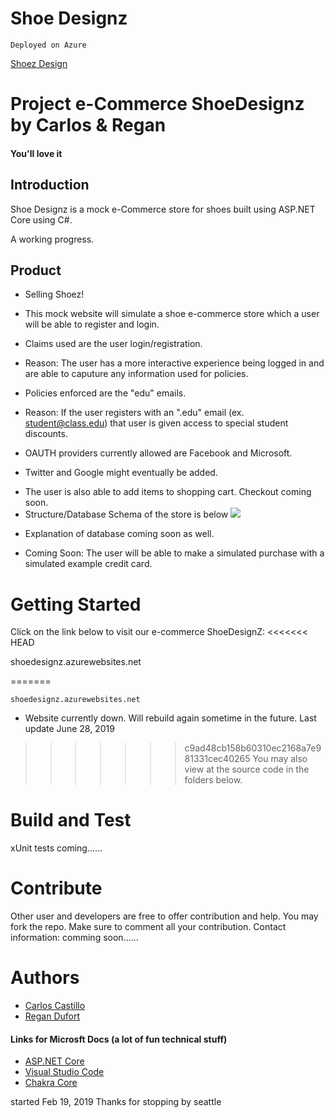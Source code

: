 # Shoe Designz
```
Deployed on Azure
```
[Shoez Design](shoedesignz.azurewebsites.net)

# Project e-Commerce ShoeDesignz by Carlos & Regan
#### You'll love it

## Introduction
Shoe Designz is a mock e-Commerce store for shoes built using ASP.NET Core using C#.

A working progress.

## Product
* Selling Shoez!
- This mock website will simulate a shoe e-commerce store which a user will be able to register and login.

- Claims used are the user login/registration.
* Reason: The user has a more interactive experience being logged in and are able to caputure any information used for policies.

- Policies enforced are the "edu" emails.
* Reason: If the user registers with an ".edu" email (ex. student@class.edu) that user is given access to special student discounts.

- OAUTH providers currently allowed are Facebook and Microsoft.
* Twitter and Google might eventually be added.

- The user is also able to add items to shopping cart.  Checkout coming soon.
- Structure/Database Schema of the store is below
![](ShoeDesignz/wwwroot/Images/image_pending.png?raw=true)
* Explanation of database coming soon as well.

- Coming Soon: The user will be able to make a simulated purchase with a simulated example credit card. 

# Getting Started
Click on the link below to visit our e-commerce ShoeDesignZ:
<<<<<<< HEAD

shoedesignz.azurewebsites.net

=======
```
shoedesignz.azurewebsites.net
```
* Website currently down.  Will rebuild again sometime in the future.  Last update June 28, 2019
>>>>>>> c9ad48cb158b60310ec2168a7e981331cec40265
You may also view at the source code in the folders below.

# Build and Test
xUnit tests coming......

# Contribute
Other user and developers are free to offer contribution and help.  You may fork the repo. 
Make sure to comment all your contribution.
Contact information:  comming soon......

# Authors
* [Carlos Castillo](https://github.com/castillocarlosr)
* [Regan Dufort](https://github.com/bigrig72)

#### Links for Microsft Docs  (a lot of fun technical stuff)
- [ASP.NET Core](https://github.com/aspnet/Home)
- [Visual Studio Code](https://github.com/Microsoft/vscode)
- [Chakra Core](https://github.com/Microsoft/ChakraCore)

started Feb 19, 2019
Thanks for stopping by seattle